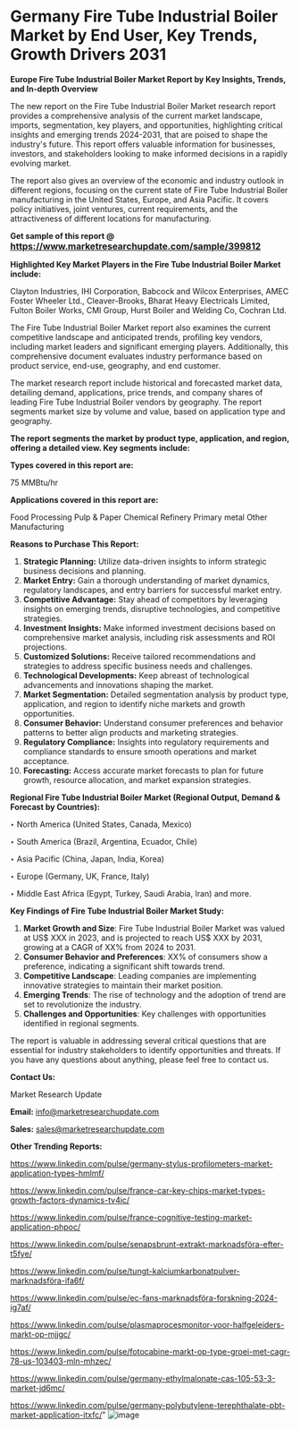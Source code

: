 # Germany Fire Tube Industrial Boiler Market by End User, Key Trends, Growth Drivers 2031

<strong>Europe Fire Tube Industrial Boiler Market Report by Key Insights, Trends, and In-depth Overview</strong>

The new report on the Fire Tube Industrial Boiler Market research report provides a comprehensive analysis of the current market landscape, imports, segmentation, key players, and opportunities, highlighting critical insights and emerging trends 2024-2031,</strong> that are poised to shape the industry's future. This report offers valuable information for businesses, investors, and stakeholders looking to make informed decisions in a rapidly evolving market.

The report also gives an overview of the economic and industry outlook in different regions, focusing on the current state of Fire Tube Industrial Boiler manufacturing in the United States, Europe, and Asia Pacific. It covers policy initiatives, joint ventures, current requirements, and the attractiveness of different locations for manufacturing.

<strong>Get sample of this report @ <a href=https://www.marketresearchupdate.com/sample/399812><font size=3 color=#0000ff>https://www.marketresearchupdate.com/sample/399812</font></a></strong>

<strong>Highlighted Key Market Players in the Fire Tube Industrial Boiler Market include:</strong>

Clayton Industries, IHI Corporation, Babcock and Wilcox Enterprises, AMEC Foster Wheeler Ltd., Cleaver-Brooks, Bharat Heavy Electricals Limited, Fulton Boiler Works, CMI Group, Hurst Boiler and Welding Co, Cochran Ltd.

The Fire Tube Industrial Boiler Market report also examines the current competitive landscape and anticipated trends, profiling key vendors, including market leaders and significant emerging players. Additionally, this comprehensive document evaluates industry performance based on product service, end-use, geography, and end customer.

The market research report include historical and forecasted market data, detailing demand, applications, price trends, and company shares of leading Fire Tube Industrial Boiler vendors by geography. The report segments market size by volume and value, based on application type and geography.

<strong>The report segments the market by product type, application, and region, offering a detailed view. Key segments include:</strong>

<strong>Types covered in this report are:</strong>

75 MMBtu/hr

<strong>Applications covered in this report are:</strong>

Food Processing
Pulp & Paper
Chemical
Refinery
Primary metal
Other Manufacturing

<strong>Reasons to Purchase This Report:</strong>
<ol>
  <li><strong>Strategic Planning:</strong> Utilize data-driven insights to inform strategic business decisions and planning.</li>
  <li><strong>Market Entry:</strong> Gain a thorough understanding of market dynamics, regulatory landscapes, and entry barriers for successful market entry.</li>
  <li><strong>Competitive Advantage:</strong> Stay ahead of competitors by leveraging insights on emerging trends, disruptive technologies, and competitive strategies.</li>
  <li><strong>Investment Insights:</strong> Make informed investment decisions based on comprehensive market analysis, including risk assessments and ROI projections.</li>
  <li><strong>Customized Solutions:</strong> Receive tailored recommendations and strategies to address specific business needs and challenges.</li>
  <li><strong>Technological Developments:</strong> Keep abreast of technological advancements and innovations shaping the market.</li>
  <li><strong>Market Segmentation:</strong> Detailed segmentation analysis by product type, application, and region to identify niche markets and growth opportunities.</li>
  <li><strong>Consumer Behavior:</strong> Understand consumer preferences and behavior patterns to better align products and marketing strategies.</li>
  <li><strong>Regulatory Compliance:</strong> Insights into regulatory requirements and compliance standards to ensure smooth operations and market acceptance.</li>
  <li><strong>Forecasting:</strong> Access accurate market forecasts to plan for future growth, resource allocation, and market expansion strategies.</li>
</ol>

<strong>Regional Fire Tube Industrial Boiler Market (Regional Output, Demand &amp; Forecast by Countries):</strong>

‣ North America (United States, Canada, Mexico)

‣ South America (Brazil, Argentina, Ecuador, Chile)

‣ Asia Pacific (China, Japan, India, Korea)

‣ Europe (Germany, UK, France, Italy)

‣ Middle East Africa (Egypt, Turkey, Saudi Arabia, Iran) and more.

<strong>Key Findings of Fire Tube Industrial Boiler Market Study:</strong>
<ol>
  <li><strong>Market Growth and Size</strong>: Fire Tube Industrial Boiler Market was valued at US$ XXX in 2023, and is projected to reach US$ XXX by 2031, growing at a CAGR of XX% from 2024 to 2031.</li>
  <li><strong>Consumer Behavior and Preferences</strong>: XX% of consumers show a preference, indicating a significant shift towards trend.</li>
  <li><strong>Competitive Landscape</strong>: Leading companies are implementing innovative strategies to maintain their market position.</li>
  <li><strong>Emerging Trends</strong>: The rise of technology and the adoption of trend are set to revolutionize the industry.</li>
  <li><strong>Challenges and Opportunities</strong>: Key challenges with opportunities identified in regional segments.</li>
</ol>

The report is valuable in addressing several critical questions that are essential for industry stakeholders to identify opportunities and threats. If you have any questions about anything, please feel free to contact us.

<strong>Contact Us:</strong>

Market Research Update

<strong>Email:</strong> info@marketresearchupdate.com

<strong>Sales:</strong> sales@marketresearchupdate.com

<strong>Other Trending Reports:</strong>

<a href=https://www.linkedin.com/pulse/germany-stylus-profilometers-market-application-types-hmlmf/>https://www.linkedin.com/pulse/germany-stylus-profilometers-market-application-types-hmlmf/</a>

<a href=https://www.linkedin.com/pulse/france-car-key-chips-market-types-growth-factors-dynamics-tv4ic/>https://www.linkedin.com/pulse/france-car-key-chips-market-types-growth-factors-dynamics-tv4ic/</a>

<a href=https://www.linkedin.com/pulse/france-cognitive-testing-market-application-phpoc/>https://www.linkedin.com/pulse/france-cognitive-testing-market-application-phpoc/</a>

<a href=https://www.linkedin.com/pulse/senapsbrunt-extrakt-marknadsföra-efter-t5fye/>https://www.linkedin.com/pulse/senapsbrunt-extrakt-marknadsföra-efter-t5fye/</a>

<a href=https://www.linkedin.com/pulse/tungt-kalciumkarbonatpulver-marknadsföra-ifa6f/>https://www.linkedin.com/pulse/tungt-kalciumkarbonatpulver-marknadsföra-ifa6f/</a>

<a href=https://www.linkedin.com/pulse/ec-fans-marknadsföra-forskning-2024-ig7af/>https://www.linkedin.com/pulse/ec-fans-marknadsföra-forskning-2024-ig7af/</a>

<a href=https://www.linkedin.com/pulse/plasmaprocesmonitor-voor-halfgeleiders-markt-op-mjjgc/>https://www.linkedin.com/pulse/plasmaprocesmonitor-voor-halfgeleiders-markt-op-mjjgc/</a>

<a href=https://www.linkedin.com/pulse/fotocabine-markt-op-type-groei-met-cagr-78-us-103403-mln-mhzec/>https://www.linkedin.com/pulse/fotocabine-markt-op-type-groei-met-cagr-78-us-103403-mln-mhzec/</a>

<a href=https://www.linkedin.com/pulse/germany-ethylmalonate-cas-105-53-3-market-jd6mc/>https://www.linkedin.com/pulse/germany-ethylmalonate-cas-105-53-3-market-jd6mc/</a>

<a href=https://www.linkedin.com/pulse/germany-polybutylene-terephthalate-pbt-market-application-itxfc/>https://www.linkedin.com/pulse/germany-polybutylene-terephthalate-pbt-market-application-itxfc/</a>"
![image](https://github.com/user-attachments/assets/175466c0-2113-4ccd-a4ca-c8810ebed459)
